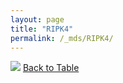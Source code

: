 ```yaml
---
layout: page
title: "RIPK4"
permalink: /_mds/RIPK4/
---
```


![](../../alns_9.28.22/aln_5HSAA091137_0.951.png?raw=true
)
[Back to Table](../../display)
